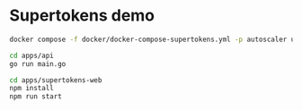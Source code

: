 # Supertokens demo


```bash
docker compose -f docker/docker-compose-supertokens.yml -p autoscaler up 
```

```bash
cd apps/api
go run main.go
```


```bash
cd apps/supertokens-web
npm install
npm run start
```